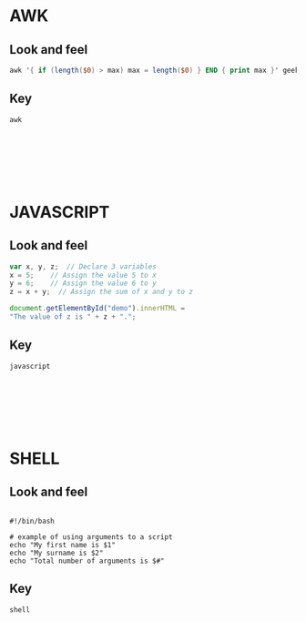 # AWK
## Look and feel
```awk
awk '{ if (length($0) > max) max = length($0) } END { print max }' geeksforgeeks.txt
```
## Key
```
awk
```
<br />
<br />
<br />
<br />
<br />
   
# JAVASCRIPT
## Look and feel
```javascript
var x, y, z;  // Declare 3 variables
x = 5;    // Assign the value 5 to x
y = 6;    // Assign the value 6 to y
z = x + y;  // Assign the sum of x and y to z

document.getElementById("demo").innerHTML =
"The value of z is " + z + ".";
```
## Key
```
javascript
```
<br />
<br />
<br />
<br />
<br />
   
# SHELL
## Look and feel   
```shell

#!/bin/bash

# example of using arguments to a script
echo "My first name is $1"
echo "My surname is $2"
echo "Total number of arguments is $#" 
```
## Key
```
shell
```

